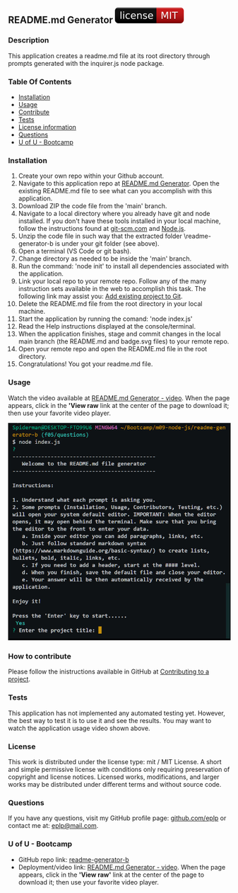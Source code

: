 ## README.md Generator   ![](assets/images/badge.svg)
### Description
This application creates a readme.md file at its root directory through prompts generated with the inquirer.js node package.
### Table Of Contents
- [Installation](#installation)
- [Usage](#usage)
- [Contribute](#how-to-contribute)
- [Tests](#tests)
- [License information](#license)
- [Questions](#questions)
- [U of U - Bootcamp](#u-of-u---bootcamp)
### Installation  
1. Create your own repo within your Github account.
2. Navigate to this application repo at [README.md Generator](https://github.com/eplp/readme-generator-b). Open the existing README.md file to see what can you accomplish with this application.
3. Download ZIP the code file from the 'main' branch.
4. Navigate to a local directory where you already have git and node installed. If you don't have these tools installed in your local machine, follow the instructions found at [git-scm.com](https://git-scm.com/) and [Node.js](https://nodejs.org/en).
5. Unzip the code file in such way that the extracted folder \readme-generator-b is under your git folder (see above).
6. Open a terminal (VS Code or git bash).
7. Change directory as needed to be inside the 'main' branch.
8. Run the command: 'node init' to install all dependencies associated with the application.
9. Link your local repo to your remote repo. Follow any of the many instruction sets available in the web to accomplish this task. The following link may assist you: [Add existing project to Git](https://gist.github.com/alexpchin/102854243cd066f8b88e).
10. Delete the README.md file from the root directory in your local machine.
11. Start the application by running the comand: 'node index.js'
12. Read the Help instructions displayed at the console/terminal.
13. When the application finishes, stage and commit changes in the local main branch (the README.md and badge.svg files) to your remote repo.
14. Open your remote repo and open the README.md file in the root directory.
15. Congratulations! You got your readme.md file.

### Usage
Watch the video available at [README.md Generator - video](https://github.com/eplp/readme-generator-b/blob/main/assets/images/readme-generator.mp4). When the page appears, click in the **'View raw** link at the center of the page to download it; then use your favorite video player.

![README.md Generator](assets/images/readme-generator.jpg)
### How to contribute
Please follow the inistructions available in GitHub at [Contributing to a project](https://docs.github.com/en/get-started/exploring-projects-on-github/contributing-to-a-project).

### Tests
This application has not implemented any automated testing yet. However, the best way to test it is to use it and see the results. You may want to watch the application usage video shown above.

### License
This work is distributed under the license type: mit / MIT License. A short and simple permissive license with conditions only requiring preservation of copyright and license notices. Licensed works, modifications, and larger works may be distributed under different terms and without source code.
### Questions
If you have any questions, visit my GitHub profile page: [github.com/eplp](github.com/eplp) or contact me at: [eplp@mail.com](mailto:eplp@mail.com).
### U of U - Bootcamp
- GitHub repo link: [readme-generator-b](https://github.com/eplp/readme-generator-b)
- Deployment/video link: [README.md Generator - video](https://github.com/eplp/readme-generator-b/blob/main/assets/images/readme-generator.mp4). When the page appears, click in the **'View raw'** link at the center of the page to download it; then use your favorite video player.
